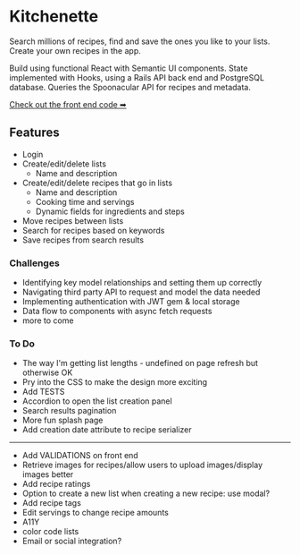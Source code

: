 # Kitchenette

Search millions of recipes, find and save the ones you like to your lists. Create your own recipes in the app.

Build using functional React with Semantic UI components. State implemented with Hooks, using a Rails API back end and PostgreSQL database. Queries the Spoonacular API for recipes and metadata.

[Check out the front end code ➡︎](https://github.com/ajsultanov/kitchen-frontend "Kitchenette App front end repo")

## Features
- Login
- Create/edit/delete lists
    - Name and description
- Create/edit/delete recipes that go in lists
    - Name and description
    - Cooking time and servings
    - Dynamic fields for ingredients and steps
- Move recipes between lists
- Search for recipes based on keywords
- Save recipes from search results

### Challenges
- Identifying key model relationships and setting them up correctly
- Navigating third party API to request and model the data needed
- Implementing authentication with JWT gem & local storage
- Data flow to components with async fetch requests
- more to come

### To Do
- The way I'm getting list lengths - undefined on page refresh but otherwise OK
- Pry into the CSS to make the design more exciting
- Add TESTS
- Accordion to open the list creation panel
- Search results pagination
- More fun splash page
- Add creation date attribute to recipe serializer
---
- Add VALIDATIONS on front end
- Retrieve images for recipes/allow users to upload images/display images better
- Add recipe ratings
- Option to create a new list when creating a new recipe: use modal?
- Add recipe tags
- Edit servings to change recipe amounts
- A11Y
- color code lists
- Email or social integration?

